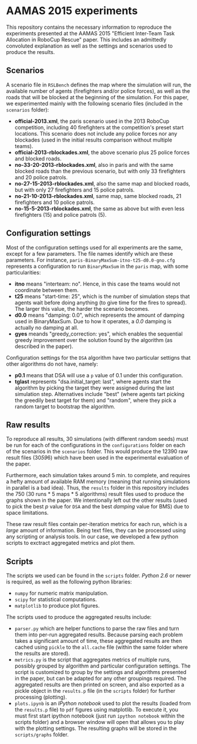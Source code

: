# AAMAS 2015 experiments 

This repository contains the necessary information to reproduce the experiments presented at the AAMAS 2015 "Efficient Inter-Team Task Allocation in RoboCup Rescue" paper. This includes an admittedly convoluted explanation as well as the settings and scenarios used to produce the results.

Scenarios
---------

A scenario file in `RSLBench` defines the map where the simulation will run, the available number of agents (firefighters and/or police forces), as well as the roads that will be blocked at the beginning of the simulation. For this paper, we experimented mainly with the following scenario files (included in the `scenarios` folder):

- **official-2013.xml**, the paris scenario used in the 2013 RoboCup competition, including 40 firefighters at the competition's preset start locations. This scenario does not include any police forces nor any blockades (used in the initial results comparison without multiple teams).
- **official-2013-rblockades.xml**, the above scenario plus 25 police forces and blocked roads.
- **no-33-20-2013-rblockades.xml**, also in paris and with the same blocked roads than the previous scenario, but with only 33 firefighters and 20 police patrols.
- **no-27-15-2013-rblockades.xml**, also the same map and blocked roads, but with only 27 firefighters and 15 police patrols.
- **no-21-10-2013-rblockades.xml**, same map, same blocked roads, 21 firefighters and 10 police patrols.
- **no-15-5-2013-rblockades.xml**, the same as above but with even less firefighters (15) and police patrols (5).

Configuration settings
----------------------

Most of the configuration settings used for all experiments are the same, except for a few parameters. The file names identify which are these parameters. For instance, `paris-BinaryMaxSum-itno-t25-d0.0-gno.cfg` represents a configuration to run `BinaryMaxSum` in the `paris` map, with some particularities:

- **itno** means "interteam: no". Hence, in this case the teams would not coordinate between them.
- **t25** means "start-time: 25", which is the number of simulation steps that agents wait before doing anything (to give time for the fires to spread). The larger this value, the harder the scenario becomes.
- **d0.0** means "damping: 0.0", which represents the amount of damping used in BinaryMaxSum. Due to how it operates, a *0.0* damping is actually no damping at all.
- **gyes** meands "greedy_correction: yes", which enables the sequential greedy improvement over the solution found by the algorithm (as described in the paper).

Configuration settings for the `DSA` algorithm have two particular settigns that other algorithms do not have, namely:

- **p0.1** means that DSA will use a `p` value of 0.1 under this configuration.
- **tglast** represents "dsa.initial_target: last", where agents start the algorithm by picking the target they were assigned during the last simulation step. Alternatives include "best" (where agents tart picking the greedily best target for them) and "random", where they pick a random target to bootstrap the algorithm.


Raw results
-----------

To reproduce all results, 30 simulations (with different random seeds) must be run for each of the configurations in the `configurations` folder on each of the scenarios in the `scenarios` folder. This would produce the 12390 raw result files (30*59*6) which have been used in the experimental evaluation of the paper.

Furthermore, each simulation takes around 5 min. to complete, and requires a hefty amount of available RAM memory (meaning that running simulations in parallel is a bad idea). Thus, the `results` folder in this repository includes the 750 (30 runs * 5 maps * 5 algorithms) result files used to produce the graphs shown in the paper. We intentionally left out the other results (used to pick the best *p* value for `DSA` and the best *damping* value for BMS) due to space limitations.

These raw result files contain per-iteration metrics for each run, which is a *large* amount of information. Being text files, they can be processed using any scripting or analysis tools. In our case, we developed a few python scripts to exctract aggregated metrics and plot them.


Scripts
-------

The scripts we used can be found in the `scripts` folder. *Python 2.6* or newer is required, as well as the following python libraries:

- `numpy` for numeric matrix manipulation.
- `scipy` for statistical computations.
- `matplotlib` to produce plot figures.

The scripts used to produce the aggregated results include:

- `parser.py` which are helper functions to parse the raw files and turn them into per-run aggregated results. Because parsing each problem takes a significant amount of time, these aggregated results are then cached using `pickle` to the `all.cache` file (within the same folder where the results are stored).
- `metrics.py` is the script that aggregates metrics of multiple runs, possibly grouped by algorithm and particular configuration settings. The script is customized to group by the settings and algorithms presented in the paper, but can be adapted for any other groupings required. The aggregated results are then printed on screen, and also exported as a pickle object in the `results.p` file (in the `scripts` folder) for further processing (plotting).
- `plots.ipynb` is an *IPython notebook* used to plot the results (loaded from the `results.p` file) to `pdf` figures using matplotlib. To execute it, you must first start ipython notebook (just run `ipython notebook` within the scripts folder) and a browser window will open that allows you to play with the plotting settings. The resulting graphs will be stored in the `scripts/graphs` folder.
